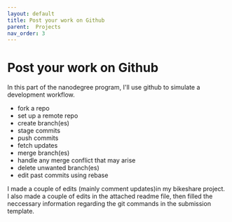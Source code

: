 ```yaml
---
layout: default
title: Post your work on Github
parent:  Projects
nav_order: 3
---
```


# Post your work on Github

In this part of the nanodegree program, I'll use github to simulate a development workflow. 

* fork a repo
* set up a remote repo 
* create branch(es) 
* stage commits
* push commits
* fetch updates
* merge branch(es)
* handle any merge conflict that may arise
* delete unwanted branch(es)
* edit past commits using rebase

I made a couple of edits (mainly comment updates)in my bikeshare project. I also made a couple of edits in the attached readme file, then filled the neccessary information regarding the git commands in the submission template.
